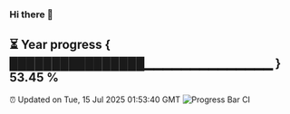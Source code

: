 ### Hi there 👋
⏳ Year progress { ████████████████▁▁▁▁▁▁▁▁▁▁▁▁▁▁ } 53.45 %
---
⏰ Updated on Tue, 15 Jul 2025 01:53:40 GMT
![Progress Bar CI](https://github.com/liununu/liununu/workflows/Progress%20Bar%20CI/badge.svg)
